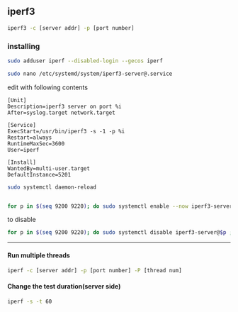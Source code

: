 ## iperf3

```bash
iperf3 -c [server addr] -p [port number]
```

### installing

```bash
sudo adduser iperf --disabled-login --gecos iperf

sudo nano /etc/systemd/system/iperf3-server@.service
```

edit with following contents

```systemd
[Unit]
Description=iperf3 server on port %i
After=syslog.target network.target

[Service]
ExecStart=/usr/bin/iperf3 -s -1 -p %i
Restart=always
RuntimeMaxSec=3600
User=iperf

[Install]
WantedBy=multi-user.target
DefaultInstance=5201
```

```bash
sudo systemctl daemon-reload


for p in $(seq 9200 9220); do sudo systemctl enable --now iperf3-server@$p ; done
```

to disable

```bash
for p in $(seq 9200 9220); do sudo systemctl disable iperf3-server@$p ; done
```

---

#### Run multiple threads

```bash
iperf -c [server addr] -p [port number] -P [thread num]
```

#### Change the test duration(server side)

```bash
iperf -s -t 60
```


